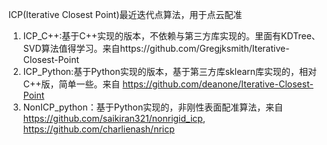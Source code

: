 ICP(Iterative Closest Point)最近迭代点算法，用于点云配准
1. ICP_C++:基于C++实现的版本，不依赖与第三方库实现的。里面有KDTree、SVD算法值得学习。来自https://github.com/Gregjksmith/Iterative-Closest-Point
2. ICP_Python:基于Python实现的版本，基于第三方库sklearn库实现的，相对C++版，简单一些。来自 https://github.com/deanone/Iterative-Closest-Point
3. NonICP_python：基于Python实现的，非刚性表面配准算法，来自 https://github.com/saikiran321/nonrigid_icp, https://github.com/charlienash/nricp